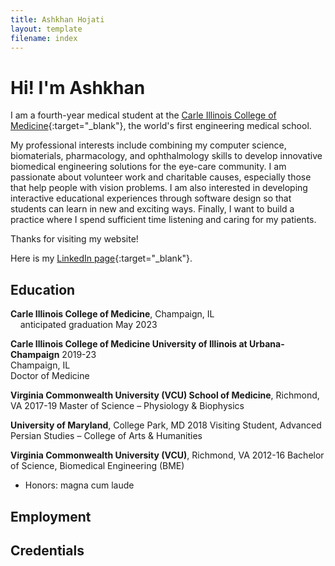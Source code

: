 ```yaml
---
title: Ashkhan Hojati
layout: template
filename: index
---
```


# Hi! I'm Ashkhan

I am a fourth-year medical student at the [Carle Illinois College of Medicine](https://medicine.illinois.edu/){:target="_blank"},
the world's first engineering medical school.

My professional interests include combining my computer science, biomaterials, pharmacology, and ophthalmology skills to develop innovative biomedical engineering solutions for the eye-care community. I am passionate about volunteer work and charitable causes, especially those that help people with vision problems. I am also interested in developing interactive educational experiences through software design so that students can learn in new and exciting ways. Finally, I want to build a practice where I spend sufficient time listening and caring for my patients.

Thanks for visiting my website!

Here is my [LinkedIn page]([https://www.linkedin.com/in/ashkhan-hojati](https://www.linkedin.com/in/ashkhan-hojati-3709037b/)){:target="_blank"}.

## Education

**Carle Illinois College of Medicine**, Champaign, IL
  <br>&nbsp;&nbsp;&nbsp;&nbsp;anticipated graduation May 2023
<br>

**Carle Illinois College of Medicine University of Illinois at Urbana-Champaign**	2019-23
<br>Champaign, IL
<br>Doctor of Medicine
<br>

**Virginia Commonwealth University (VCU) School of Medicine**, Richmond, VA	2017-19
Master of Science – Physiology & Biophysics

**University of Maryland**, College Park, MD		2018 
Visiting Student, Advanced Persian Studies – College of Arts & Humanities	

**Virginia Commonwealth University (VCU)**, Richmond, VA		2012-16
Bachelor of Science, Biomedical Engineering (BME)
-	Honors: magna cum laude


## Employment



## Credentials


